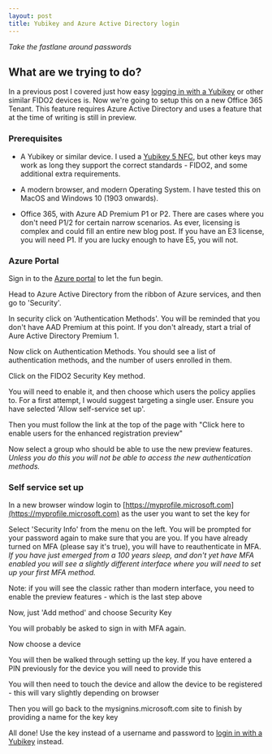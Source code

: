 ```yaml
---
layout: post
title: Yubikey and Azure Active Directory login
---
```


_Take the fastlane around passwords_


## What are we trying to do? ##

In a previous post I covered just how easy [logging in with a Yubikey](_posts\2020-01-15-2FA-Going-beyond-the-phone.html) or other similar FIDO2 devices is. 
Now we're going to setup this on a new Office 365 Tenant. This feature requires Azure Active Directory and uses a feature that at the time of writing is still in preview.

### Prerequisites ###

* A Yubikey or similar device. I used a [Yubikey 5 NFC](https://www.yubico.com/works-with-yubikey/catalog/azure-active-directory/), but other keys may work as long they support the correct standards - FIDO2, and some additional extra requirements. 

* A modern browser, and modern Operating System. I have tested this on MacOS and Windows 10 (1903 onwards).

* Office 365, with Azure AD Premium P1 or P2. There are cases where you don't need P1/2 for certain narrow scenarios. As ever, licensing is complex and could fill an entire new blog post. If you have an E3 license, you will need P1. If you are lucky enough to have E5, you will not.


### Azure Portal ###

Sign in to the [Azure portal](https://portal.azure.com/) to let the fun begin.

Head to Azure Active Directory from the ribbon of Azure services, and then go to 'Security'.

In security click on 'Authentication Methods'. You will be reminded that you don't have AAD Premium at this point. If you don't already, start a trial of Aure Active Directory Premium 1.

Now click on Authentication Methods. You should see a list of authentication methods, and the number of users enrolled in them. 

Click on the FIDO2 Security Key method.

You will need to enable it, and then choose which users the policy applies to. For a first attempt, I would suggest targeting a single user. Ensure you have selected 'Allow self-service set up'.

Then you must follow the link at the top of the page with "Click here to enable users for the enhanced registration preview"

Now select a group who should be able to use the new preview features. *Unless you do this you will not be able to access the new authentication methods.*




### Self service set up ###

In a new browser window login to [https://myprofile.microsoft.com](https://myprofile.microsoft.com) as the user you want to set the key for

Select 'Security Info' from the menu on the left. You will be prompted for your password again to make sure that you are you. If you have already turned on MFA (please say it's true), you will have to reauthenticate in MFA. *If you have just emerged from a 100 years sleep, and don't yet have MFA enabled you will see a slightly different interface where you will need to set up your first MFA method.*

Note: if you will see the classic rather than modern interface, you need to enable the preview features - which is the last step above

Now, just 'Add method' and choose Security Key

You will probably be asked to sign in with MFA again.

Now choose a device

You will then be walked through setting up the key. If you have entered a PIN previously for the device you will need to provide this

You will then need to touch the device and allow the device to be registered - this will vary slightly depending on browser

Then you will go back to the mysignins.microsoft.com site to finish by providing a name for the key key

All done! Use the key instead of a username and password to [login in with a Yubikey](_posts\2020-01-15-2FA-Going-beyond-the-phone.html) instead. 
















